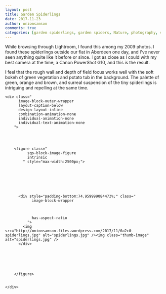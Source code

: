 ```yaml
---
layout: post
title: Garden Spiderlings
date: 2017-11-23
author: onionsamson
comments: true
categories: [garden spiderlings, garden spiders, Nature, photography, spiderlings, spiders]
---
```

<p>While browsing through Lightroom, I found this among my 2009 photos. I found these spiderlings outside our flat in Aberdeen one day, and I've never seen anything quite like it before or since. I got as close as I could with my best camera at the time, a Canon PowerShot G10, and this is the result.</p>
<p>I feel that the rough wall and depth of field focus works well with the soft bokeh of green vegetation and potato tub in the background. The palette of green, orange and brown, and surreal suspension of the tiny spiderlings is intriguing and repelling at the same time.</p>









  

    
  
    <div class="
          image-block-outer-wrapper
          layout-caption-below
          design-layout-inline
          combination-animation-none
          individual-animation-none
          individual-text-animation-none
        ">

      

      
        <figure class="
              sqs-block-image-figure
              intrinsic
            " style="max-width:2500px;">
          
        
        

        
          
            
          <div style="padding-bottom:74.959999084473%;" class="
                image-block-wrapper
                
          
        
                has-aspect-ratio
              ">
            <img src="http://onionsamson.files.wordpress.com/2017/11/0a2c0-spiderlings.jpg" alt="spiderlings.jpg" /><img class="thumb-image" alt="spiderlings.jpg" />
          </div>
        
          
        

        
      
        </figure>
      

    </div>
